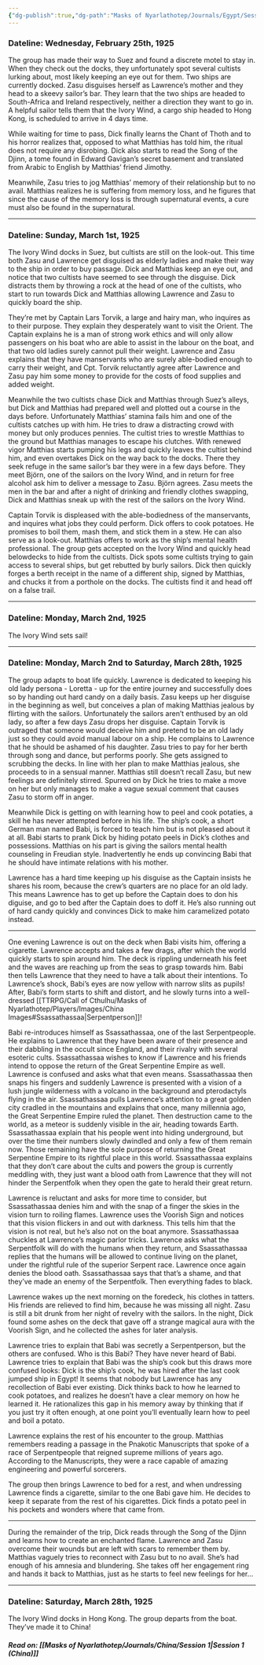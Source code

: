```yaml
---
{"dg-publish":true,"dg-path":"Masks of Nyarlathotep/Journals/Egypt/Session 9.md","permalink":"/masks-of-nyarlathotep/journals/egypt/session-9/","tags":["TTRPG/Games/MoN"]}
---
```


### Dateline: Wednesday, February 25th, 1925
The group has made their way to Suez and found a discrete motel to stay in. When they check out the docks, they unfortunately spot several cultists lurking about, most likely keeping an eye out for them. Two ships are currently docked. Zasu disguises herself as Lawrence’s mother and they head to a skeevy sailor’s bar. They learn that the two ships are headed to South-Africa and Ireland respectively, neither a direction they want to go in. A helpful sailor tells them that the Ivory Wind, a cargo ship headed to Hong Kong, is scheduled to arrive in 4 days time.

While waiting for time to pass, Dick finally learns the Chant of Thoth and to his horror realizes that, opposed to what Matthias has told him, the ritual does not require any disrobing. Dick also starts to read the Song of the Djinn, a tome found in Edward Gavigan’s secret basement and translated from Arabic to English by Matthias’ friend Jimothy.

Meanwhile, Zasu tries to jog Matthias’ memory of their relationship but to no avail. Matthias realizes he is suffering from memory loss, and he figures that since the cause of the memory loss is through supernatural events, a cure must also be found in the supernatural.

---

### Dateline: Sunday, March 1st, 1925
The Ivory Wind docks in Suez, but cultists are still on the look-out. This time both Zasu and Lawrence get disguised as elderly ladies and make their way to the ship in order to buy passage. Dick and Matthias keep an eye out, and notice that two cultists have seemed to see through the disguise. Dick distracts them by throwing a rock at the head of one of the cultists, who start to run towards Dick and Matthias allowing Lawrence and Zasu to quickly board the ship.

They’re met by Captain Lars Torvik, a large and hairy man, who inquires as to their purpose. They explain they desperately want to visit the Orient. The Captain explains he is a man of strong work ethics and will only allow passengers on his boat who are able to assist in the labour on the boat, and that two old ladies surely cannot pull their weight. Lawrence and Zasu explains that they have manservants who are surely able-bodied enough to carry their weight, and Cpt. Torvik reluctantly agree after Lawrence and Zasu pay him some money to provide for the costs of food supplies and added weight.

Meanwhile the two cultists chase Dick and Matthias through Suez’s alleys, but Dick and Matthias had prepared well and plotted out a course in the days before. Unfortunately Matthias’ stamina fails him and one of the cultists catches up with him. He tries to draw a distracting crowd with money but only produces pennies. The cultist tries to wrestle Matthias to the ground but Matthias manages to escape his clutches. With renewed vigor Matthias starts pumping his legs and quickly leaves the cultist behind him, and even overtakes Dick on the way back to the docks. There they seek refuge in the same sailor’s bar they were in a few days before. They meet Björn, one of the sailors on the Ivory Wind, and in return for free alcohol ask him to deliver a message to Zasu. Björn agrees. Zasu meets the men in the bar and after a night of drinking and friendly clothes swapping, Dick and Matthias sneak up with the rest of the sailors on the Ivory Wind.

Captain Torvik is displeased with the able-bodiedness of the manservants, and inquires what jobs they could perform. Dick offers to cook potatoes. He promises to boil them, mash them, and stick them in a stew. He can also serve as a look-out. Matthias offers to work as the ship’s mental health professional. The group gets accepted on the Ivory Wind and quickly head belowdecks to hide from the cultists. Dick spots some cultists trying to gain access to several ships, but get rebutted by burly sailors. Dick then quickly forges a berth receipt in the name of a different ship, signed by Matthias, and chucks it from a porthole on the docks. The cultists find it and head off on a false trail.

---

### Dateline: Monday, March 2nd, 1925
The Ivory Wind sets sail!

---

### Dateline: Monday, March 2nd to Saturday, March 28th, 1925
The group adapts to boat life quickly. Lawrence is dedicated to keeping his old lady persona - Loretta - up for the entire journey and successfully does so by handing out hard candy on a daily basis. Zasu keeps up her disguise in the beginning as well, but conceives a plan of making Matthias jealous by flirting with the sailors. Unfortunately the sailors aren’t enthused by an old lady, so after a few days Zasu drops her disguise. Captain Torvik is outraged that someone would deceive him and pretend to be an old lady just so they could avoid manual labour on a ship. He complains to Lawrence that he should be ashamed of his daughter. Zasu tries to pay for her berth through song and dance, but performs poorly. She gets assigned to scrubbing the decks. In line with her plan to make Matthias jealous, she proceeds to in a sensual manner. Matthias still doesn’t recall Zasu, but new feelings are definitely stirred. Spurred on by Dick he tries to make a move on her but only manages to make a vague sexual comment that causes Zasu to storm off in anger.

Meanwhile Dick is getting on with learning how to peel and cook potaties, a skill he has never attempted before in his life. The ship’s cook, a short German man named Babi, is forced to teach him but is not pleased about it at all. Babi starts to prank Dick by hiding potato peels in Dick’s clothes and possessions. Matthias on his part is giving the sailors mental health counseling in Freudian style. Inadvertently he ends up convincing Babi that he should have intimate relations with his mother.

Lawrence has a hard time keeping up his disguise as the Captain insists he shares his room, because the crew’s quarters are no place for an old lady. This means Lawrence has to get up before the Captain does to don his diguise, and go to bed after the Captain does to doff it. He’s also running out of hard candy quickly and convinces Dick to make him caramelized potato instead.

---

One evening Lawrence is out on the deck when Babi visits him, offering a cigarette. Lawrence accepts and takes a few drags, after which the world quickly starts to spin around him. The deck is rippling underneath his feet and the waves are reaching up from the seas to grasp towards him. Babi then tells Lawrence that they need to have a talk about their intentions. To Lawrence’s shock, Babi’s eyes are now yellow with narrow slits as pupils! After, Babi’s form starts to shift and distort, and he slowly turns into a well-dressed [[TTRPG/Call of Cthulhu/Masks of Nyarlathotep/Players/Images/China Images#Ssassathassaa\|Serpentperson]]!

Babi re-introduces himself as Ssassathassaa, one of the last Serpentpeople. He explains to Lawrence that they have been aware of their presence and their dabbling in the occult since England, and their rivalry with several esoteric cults. Ssassathassaa wishes to know if Lawrence and his friends intend to oppose the return of the Great Serpentine Empire as well. Lawrence is confused and asks what that even means. Ssassathassaa then snaps his fingers and suddenly Lawrence is presented with a vision of a lush jungle wilderness with a volcano in the background and pterodactyls flying in the air. Ssassathassaa pulls Lawrence’s attention to a great golden city cradled in the mountains and explains that once, many millennia ago, the Great Serpentine Empire ruled the planet. Then destruction came to the world, as a meteor is suddenly visible in the air, heading towards Earth. Ssassathassaa explain that his people went into hiding underground, but over the time their numbers slowly dwindled and only a few of them remain now. Those remaining have the sole purpose of returning the Great Serpentine Empire to its rightful place in this world. Ssassathassaa explains that they don’t care about the cults and powers the group is currently meddling with, they just want a blood oath from Lawrence that they will not hinder the Serpentfolk when they open the gate to herald their great return.

Lawrence is reluctant and asks for more time to consider, but Ssassathassaa denies him and with the snap of a finger the skies in the vision turn to roiling flames. Lawrence uses the Voorish Sign and notices that this vision flickers in and out with darkness. This tells him that the vision is not real, but he’s also not on the boat anymore. Ssassathassaa chuckles at Lawrence’s magic parlor tricks. Lawrence asks what the Serpentfolk will do with the humans when they return, and Ssassathassaa replies that the humans will be allowed to continue living on the planet, under the rightful rule of the superior Serpent race. Lawrence once again denies the blood oath. Ssassathassaa says that that’s a shame, and that they’ve made an enemy of the Serpentfolk. Then everything fades to black.

Lawrence wakes up the next morning on the foredeck, his clothes in tatters. His friends are relieved to find him, because he was missing all night. Zasu is still a bit drunk from her night of revelry with the sailors. In the night, Dick found some ashes on the deck that gave off a strange magical aura with the Voorish Sign, and he collected the ashes for later analysis.

Lawrence tries to explain that Babi was secretly a Serpentperson, but the others are confused. Who is this Babi? They have never heard of Babi. Lawrence tries to explain that Babi was the ship’s cook but this draws more confused looks: Dick is the ship’s cook, he was hired after the last cook jumped ship in Egypt! It seems that nobody but Lawrence has any recollection of Babi ever existing. Dick thinks back to how he learned to cook potatoes, and realizes he doesn’t have a clear memory on how he learned it. He rationalizes this gap in his memory away by thinking that if you just try it often enough, at one point you’ll eventually learn how to peel and boil a potato.

Lawrence explains the rest of his encounter to the group. Matthias remembers reading a passage in the Pnakotic Manuscripts that spoke of a race of Serpentpeople that reigned supreme millions of years ago. According to the Manuscripts, they were a race capable of amazing engineering and powerful sorcerers.

The group then brings Lawrence to bed for a rest, and when undressing Lawrence finds a cigarette, similar to the one Babi gave him. He decides to keep it separate from the rest of his cigarettes. Dick finds a potato peel in his pockets and wonders where that came from.

---

During the remainder of the trip, Dick reads through the Song of the Djinn and learns how to create an enchanted flame. Lawrence and Zasu overcome their wounds but are left with scars to remember them by. Matthias vaguely tries to reconnect with Zasu but to no avail. She’s had enough of his amnesia and blundering. She takes off her engagement ring and hands it back to Matthias, just as he starts to feel new feelings for her…

---

### Dateline: Saturday, March 28th, 1925
The Ivory Wind docks in Hong Kong. The group departs from the boat. They’ve made it to China!

##### Read on: [[Masks of Nyarlathotep/Journals/China/Session 1\|Session 1 (China)]]